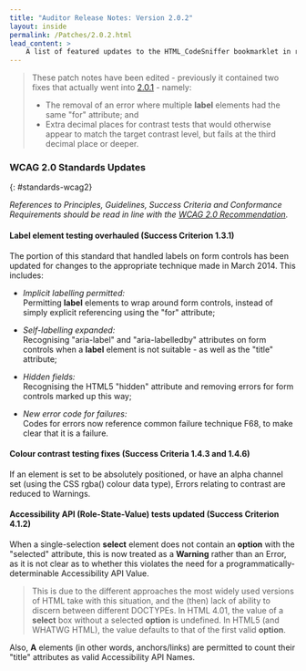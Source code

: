 ```yaml
---
title: "Auditor Release Notes: Version 2.0.2"
layout: inside
permalink: /Patches/2.0.2.html
lead_content: >
    A list of featured updates to the HTML_CodeSniffer bookmarklet in release version 2.0.2, released on 12th November 2014. This list is focused for users of the bookmarklet, and focuses on changes to tests and the auditor interface. A full list of updates can also be found in the project's technical <a href="https://github.com/squizlabs/HTML_CodeSniffer/blob/gh-pages/CHANGELOG.markdown">bookmarklet changelog</a>.
---
```


> These patch notes have been edited - previously it contained two fixes that actually went into [2.0.1](./2.0.1) - namely:
>
>   * The removal of an error where multiple **label** elements had the same "for" attribute; and
>   * Extra decimal places for contrast tests that would otherwise appear to match the target contrast level, but fails at the third decimal place or deeper.

### WCAG 2.0 Standards Updates
{: #standards-wcag2}

_References to Principles, Guidelines, Success Criteria and Conformance Requirements should be read in line with the [WCAG 2.0 Recommendation][WCAG20]._

#### Label element testing overhauled (Success Criterion 1.3.1)

The portion of this standard that handled labels on form controls has been updated for changes to the appropriate technique made in March 2014. This includes:

* *Implicit labelling permitted:*  
  Permitting **label** elements to wrap around form controls, instead of simply explicit referencing using the "for" attribute;

* *Self-labelling expanded:*  
  Recognising "aria-label" and "aria-labelledby" attributes on form controls when a **label** element is not suitable - as well as the "title" attribute;

* *Hidden fields:*  
  Recognising the HTML5 "hidden" attribute and removing errors for form controls marked up this way;

* *New error code for failures:*  
  Codes for errors now reference common failure technique F68, to make clear that it is a failure.

#### Colour contrast testing fixes (Success Criteria 1.4.3 and 1.4.6)

If an element is set to be absolutely positioned, or have an alpha channel set (using the CSS rgba() colour data type), Errors relating to contrast are reduced to Warnings.

#### Accessibility API (Role-State-Value) tests updated (Success Criterion 4.1.2)

When a single-selection **select** element does not contain an **option** with the "selected" attribute, this is now treated as a **Warning** rather than an Error,
as it is not clear as to whether this violates the need for a programmatically-determinable Accessibility API Value.

> This is due to the different approaches the most widely used versions of HTML take with this situation, and the (then) lack of ability to discern between different DOCTYPEs.
> In HTML 4.01, the value of a **select** box without a selected **option** is undefined. In HTML5 (and WHATWG HTML), the value defaults to that of the first valid **option**.

Also, **A** elements (in other words, anchors/links) are permitted to count their "title" attributes as valid Accessibility API Names.

[WCAG20]: http://www.w3.org/TR/WCAG20
